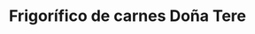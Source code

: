 ---
title: "Frigorífico de carnes Doña Tere"
url: /loja-ecuador/frigorifico-de-carnes-dona-tere/
shop: carnicero
---
